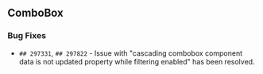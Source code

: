 ##  ComboBox

###    Bug Fixes

- `## 297331`, `## 297822` - Issue with "cascading combobox component data is not updated property while filtering enabled" has been resolved.
